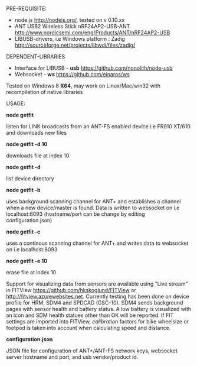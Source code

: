 PRE-REQUISITE:

  - node.js http://nodejs.org/, tested on v 0.10.xx
  - ANT USB2 Wireless Stick nRF24AP2-USB-ANT http://www.nordicsemi.com/eng/Products/ANT/nRF24AP2-USB
  - LIBUSB-drivers, i.e Windows platform : Zadig http://sourceforge.net/projects/libwdi/files/zadig/
  
DEPENDENT-LIBRARIES

  - Interface for LIBUSB - <b>usb</b> https://github.com/nonolith/node-usb
  - Websocket - <b>ws</b> https://github.com/einaros/ws
  
Tested on Windows 8 <b>X64</b>, may work on Linux/Mac/win32 with recompilation of native libraries

USAGE:

<b>node getfit</b> 

  listen for LINK broadcasts from an ANT-FS enabled device i.e FR910 XT/610 and downloads new files
  
<b>node getfit -d 10</b>

  downloads file at index 10
  
<b>node getfit -d</b> 

  list device directory
  
<b>node getfit -b</b>

  uses background scanning channel for ANT+ and establishes a channel when a new device/master is found. Data is written to websocket
  on i.e localhost:8093 (hostname/port can be change by editing configuration.json)
  
<b>node getfit -c</b>

  uses a continous scanning channel for ANT+ and writes data to websocket on i.e localhost:8093
  
<b>node getfit -e 10</b>

  erase file at index 10
  
Support for visualizing data from sensors are available using "Live stream" in FITView https://github.com/hkskoglund/FITView or http://fitview.azurewebsites.net.
Currently testing has been done on device profile for HRM, SDM4 and SPDCAD (GSC-10). SDM4 sends background pages with
sensor health and battery status. A low battery is visualized with an icon and SDM health statues other than OK will be
reported. If FIT settings are imported into FITView, <i>calibration</i> factors for bike wheelsize or footpod is taken into account
when calculating speed and distance.

<b>configuration.json</b>

JSON file for configuration of ANT+/ANT-FS network keys, websocket server hostname and port, and usb vendor/product id.
